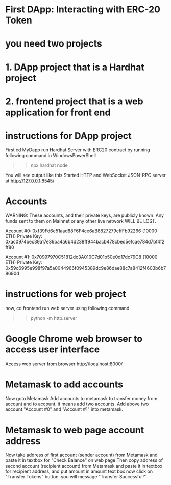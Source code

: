 # First DApp: Interacting with ERC-20 Token
# you need two projects 
# 1. DApp project that is a Hardhat project
# 2. frontend project that is a web application for front end

# instructions for DApp project
First cd MyDapp
run Hardhat Server with ERC20 contract by running following command in WindowsPowerShell
>>npx hardhat node

You will see output like this 
Started HTTP and WebSocket JSON-RPC server at http://127.0.0.1:8545/

Accounts
========

WARNING: These accounts, and their private keys, are publicly known.
Any funds sent to them on Mainnet or any other live network WILL BE LOST.

Account #0: 0xf39Fd6e51aad88F6F4ce6aB8827279cffFb92266 (10000 ETH)
Private Key: 0xac0974bec39a17e36ba4a6b4d238ff944bacb478cbed5efcae784d7bf4f2ff80

Account #1: 0x70997970C51812dc3A010C7d01b50e0d17dc79C8 (10000 ETH)
Private Key: 0x59c6995e998f97a5a0044966f0945389dc9e86dae88c7a8412f4603b6b78690d

# instructions for web project
now, cd frontend
run web server  using following command
>> python -m http.server

# Google Chrome web browser to access user interface
Access web server from browser http://localhost:8000/

# Metamask to add accounts
Now goto Metamask
Add accounts to metamask to transfer money  from account and to account. it means add two accounts.
Add above two account "Account #0" and "Account #1" into metamask.

# Metamask to web page account address
Now take address of first account (sender account) from Metamask and paste it in textbox for "Check Balance" on web page
Then copy address of second account (recipient account) from Metamask and paste it in textbox
for recipient address, and put amount in amount text box
now click on "Transfer Tokens" button.
you will message "Transfer Successful!"

